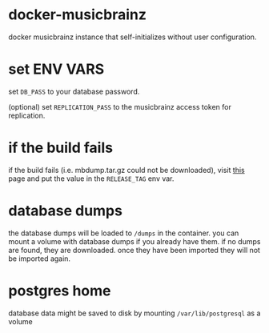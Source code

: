 # docker-musicbrainz
docker musicbrainz instance that self-initializes without user configuration.

# set ENV VARS
set `DB_PASS` to your database password.

(optional) set `REPLICATION_PASS` to the musicbrainz access token for replication.

# if the build fails
if the build fails (i.e. mbdump.tar.gz could not be downloaded), visit [this](http://ftp.musicbrainz.org/pub/musicbrainz/data/fullexport/LATEST) page and put the value in the `RELEASE_TAG` env var.

# database dumps
the database dumps will be loaded to `/dumps` in the container. you can mount a volume with database dumps if you already have them. if no dumps are found, they are downloaded. once they have been imported they will not be imported again.

# postgres home
database data might be saved to disk by mounting `/var/lib/postgresql` as a volume